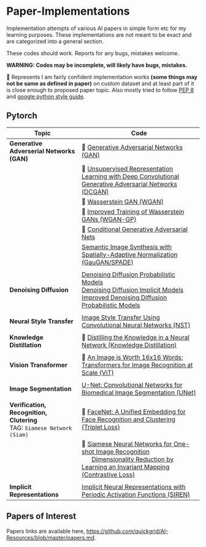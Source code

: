 # Paper-Implementations

Implementation attempts of various AI papers in simple form etc for my learning purposes. These implementations are not meant to be exact and are categorized into a general section. 

These codes should work. Reports for any bugs, mistakes welcome.

**WARNING: Codes may be incomplete, will likely have bugs, mistakes.**

:rocket: Represents I am fairly confident implementation works **(some things may not be same as defined in paper)** on custom dataset and at least part of it is close enough to proposed paper topic. Also mostly tried to follow [PEP 8](https://www.python.org/dev/peps/pep-0008/) and [google python style guide](https://google.github.io/styleguide/pyguide.html).


## Pytorch

| Topic | Code |
| --- | --- |
| **Generative Adverserial Networks (GAN)** | :rocket: [Generative Adversarial Networks (GAN)](pytorch/gan) |
|  | :rocket: [Unsupervised Representation Learning with Deep Convolutional Generative Adversarial Networks (DCGAN)](pytorch/dcgan) |
|  | :rocket: [Wasserstein GAN (WGAN)](pytorch/wgan) |
|  | :rocket: [Improved Training of Wasserstein GANs (WGAN-GP)](pytorch/wgan-gp) |
|  | :rocket: [Conditional Generative Adversarial Nets](pytorch/conditional-wgan) |
|  | [Semantic Image Synthesis with Spatially-Adaptive Normalization (GauGAN/SPADE)](pytorch/gaugan) |
|  |  |
| **Denoising Diffusion** | [Denoising Diffusion Probabilistic Models](pytorch/denoising-diffusion) <br> [Denoising Diffusion Implicit Models](pytorch/denoising-diffusion) <br> [Improved Denoising Diffusion Probabilistic Models](pytorch/denoising-diffusion) |
|  |  |
| **Neural Style Transfer** | [Image Style Transfer Using Convolutional Neural Networks (NST)](pytorch/neural-style-transfer) |
|  |  |
| **Knowledge Distillation** | :rocket: [Distilling the Knowledge in a Neural Network (Knowledge Distillation)](pytorch/knowledge-distillation) |
|  |  |
| **Vision Transformer** | :rocket: [An Image is Worth 16x16 Words: Transformers for Image Recognition at Scale (ViT)](pytorch/vision_transformer) |
|  |  |
| **Image Segmentation** | [U-Net: Convolutional Networks for Biomedical Image Segmentation (UNet)](pytorch/u-net) |
|  |  |
| **Verification, Recognition, Clutering** <br> TAG: `Siamese Network (Siam)` | :rocket: [FaceNet: A Unified Embedding for Face Recognition and Clustering (Triplet Loss)](pytorch/siamese-triplet-loss) |
|  | :rocket: [Siamese Neural Networks for One-shot Image Recognition](pytorch/siamese-contrastive-loss) <br>  &nbsp; &nbsp;  &nbsp; [Dimensionality Reduction by Learning an Invariant Mapping (Contrastive Loss)](pytorch/siamese-contrastive-loss) |
|  |  |
| **Implicit Representations** | [Implicit Neural Representations with Periodic Activation Functions (SIREN)](pytorch/siren) |

<!--
## Keras

| Topic | Code |
| --- | --- |
| **Object Detection** | [Focal Loss for Dense Object Detection (RetinaNet)](keras/retinanet) |
|  |  |
-->


## Papers of Interest

Papers links are available here, https://github.com/quickgrid/AI-Resources/blob/master/papers.md.



